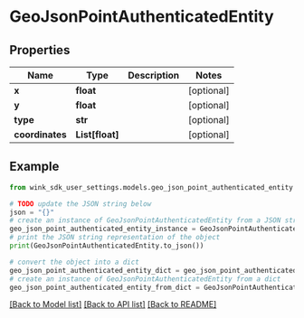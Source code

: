 # GeoJsonPointAuthenticatedEntity


## Properties

Name | Type | Description | Notes
------------ | ------------- | ------------- | -------------
**x** | **float** |  | [optional] 
**y** | **float** |  | [optional] 
**type** | **str** |  | [optional] 
**coordinates** | **List[float]** |  | [optional] 

## Example

```python
from wink_sdk_user_settings.models.geo_json_point_authenticated_entity import GeoJsonPointAuthenticatedEntity

# TODO update the JSON string below
json = "{}"
# create an instance of GeoJsonPointAuthenticatedEntity from a JSON string
geo_json_point_authenticated_entity_instance = GeoJsonPointAuthenticatedEntity.from_json(json)
# print the JSON string representation of the object
print(GeoJsonPointAuthenticatedEntity.to_json())

# convert the object into a dict
geo_json_point_authenticated_entity_dict = geo_json_point_authenticated_entity_instance.to_dict()
# create an instance of GeoJsonPointAuthenticatedEntity from a dict
geo_json_point_authenticated_entity_from_dict = GeoJsonPointAuthenticatedEntity.from_dict(geo_json_point_authenticated_entity_dict)
```
[[Back to Model list]](../README.md#documentation-for-models) [[Back to API list]](../README.md#documentation-for-api-endpoints) [[Back to README]](../README.md)


